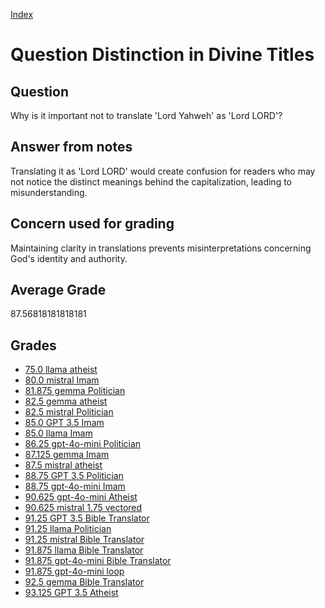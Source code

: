 
[Index](../../index.md)
# Question Distinction in Divine Titles
## Question
Why is it important not to translate 'Lord Yahweh' as 'Lord LORD'?

## Answer from notes
Translating it as 'Lord LORD' would create confusion for readers who may not notice the distinct meanings behind the capitalization, leading to misunderstanding.

## Concern used for grading
Maintaining clarity in translations prevents misinterpretations concerning God's identity and authority.

## Average Grade
87.56818181818181

## Grades
 * [75.0 llama atheist](../answers/llama_atheist/Distinction_in_Divine_Titles.md)
 * [80.0 mistral Imam](../answers/mistral_Imam/Distinction_in_Divine_Titles.md)
 * [81.875 gemma Politician](../answers/gemma_Politician/Distinction_in_Divine_Titles.md)
 * [82.5 gemma atheist](../answers/gemma_atheist/Distinction_in_Divine_Titles.md)
 * [82.5 mistral Politician](../answers/mistral_Politician/Distinction_in_Divine_Titles.md)
 * [85.0 GPT 3.5 Imam](../answers/GPT_3.5_Imam/Distinction_in_Divine_Titles.md)
 * [85.0 llama Imam](../answers/llama_Imam/Distinction_in_Divine_Titles.md)
 * [86.25 gpt-4o-mini Politician](../answers/gpt-4o-mini_Politician/Distinction_in_Divine_Titles.md)
 * [87.125 gemma Imam](../answers/gemma_Imam/Distinction_in_Divine_Titles.md)
 * [87.5 mistral atheist](../answers/mistral_atheist/Distinction_in_Divine_Titles.md)
 * [88.75 GPT 3.5 Politician](../answers/GPT_3.5_Politician/Distinction_in_Divine_Titles.md)
 * [88.75 gpt-4o-mini Imam](../answers/gpt-4o-mini_Imam/Distinction_in_Divine_Titles.md)
 * [90.625 gpt-4o-mini Atheist](../answers/gpt-4o-mini_Atheist/Distinction_in_Divine_Titles.md)
 * [90.625 mistral 1.75 vectored](../answers/mistral_1.75_vectored/Distinction_in_Divine_Titles.md)
 * [91.25 GPT 3.5 Bible Translator](../answers/GPT_3.5_Bible_Translator/Distinction_in_Divine_Titles.md)
 * [91.25 llama Politician](../answers/llama_Politician/Distinction_in_Divine_Titles.md)
 * [91.25 mistral Bible Translator](../answers/mistral_Bible_Translator/Distinction_in_Divine_Titles.md)
 * [91.875 llama Bible Translator](../answers/llama_Bible_Translator/Distinction_in_Divine_Titles.md)
 * [91.875 gpt-4o-mini Bible Translator](../answers/gpt-4o-mini_Bible_Translator/Distinction_in_Divine_Titles.md)
 * [91.875 gpt-4o-mini loop](../answers/gpt-4o-mini_loop/Distinction_in_Divine_Titles.md)
 * [92.5 gemma Bible Translator](../answers/gemma_Bible_Translator/Distinction_in_Divine_Titles.md)
 * [93.125 GPT 3.5 Atheist](../answers/GPT_3.5_Atheist/Distinction_in_Divine_Titles.md)
